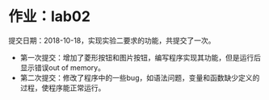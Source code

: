 # 作业：lab02
提交日期：2018-10-18，实现实验二要求的功能，共提交了一次。<br>
* 第一次提交：增加了菱形按钮和图片按钮，编写程序实现其功能，但是运行后显示错误out of memory。<br>
* 第二次提交：修改了程序中的一些bug，如语法问题，变量和函数缺少定义的过程，使程序能正常运行。<br>
